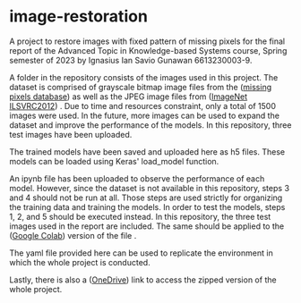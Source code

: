 # image-restoration
A project to restore images with fixed pattern of missing pixels for the final report of the Advanced Topic in Knowledge-based Systems course, Spring semester of 2023 by Ignasius Ian Savio Gunawan 6613230003-9.

A folder in the repository consists of the images used in this project. The dataset is comprised of grayscale bitmap image files from the ([missing pixels database](https://github.com/dmc27/missing_pixels))  as well as the JPEG image files from ([ImageNet ILSVRC2012](https://www.kaggle.com/competitions/imagenet-object-localization-challenge/data)) . Due to time and resources constraint, only a total of 1500 images were used. In the future, more images can be used to expand the dataset and improve the performance of the models. In this repository, three test images have been uploaded.

The trained models have been saved and uploaded here as h5 files. These models can be loaded using Keras' load_model function.

An ipynb file has been uploaded to observe the performance of each model. However, since the dataset is not available in this repository, steps 3 and 4 should not be run at all. Those steps are used strictly for organizing the training data and training the models. In order to test the models, steps 1, 2, and 5 should be executed instead. In this repository, the three test images used in the report are included. The same should be applied to the ([Google Colab](https://colab.research.google.com/drive/1VN3wOtizOvsI3gk0jRwh3IZN3PKtvZCq?usp=sharing)) version of the file .

The yaml file provided here can be used to replicate the environment in which the whole project is conducted.

Lastly, there is also a ([OneDrive](https://ritsumei365-my.sharepoint.com/:u:/r/personal/is0532ps_ed_ritsumei_ac_jp/Documents/image-restoration.zip?csf=1&web=1&e=dgn1Q5)) link to access the zipped version of the whole project. 
